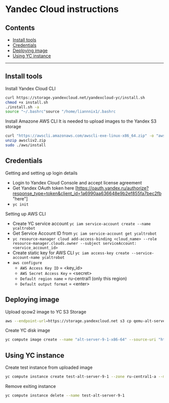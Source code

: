 # Yandec Cloud instructions

## Contents

* [Install tools](#install-tools)
* [Credentials](#credentials)
* [Deploying image](#deploying-image)
* [Using YC instance](#using-yc-instance)

* * *


## Install tools

Install Yandex Cloud CLI
```sh
curl https://storage.yandexcloud.net/yandexcloud-yc/install.sh
chmod +x install.sh
./install.sh -a
source "~/.bashrc"source "/home/liannnix1/.bashrc
```

Install Amazone AWS CLI
It is needed to upload images to the Yandex S3 storage

```sh
curl "https://awscli.amazonaws.com/awscli-exe-linux-x86_64.zip" -o "awscliv2.zip"
unzip awscliv2.zip
sudo ./aws/install
```

## Credentials

Getting and setting up login details
* Login to Yandex Cloud Console and accept license agreement
* Get Yandex OAuth token here [https://oauth.yandex.ru/authorize?response_type=token&client_id=1a6990aa636648e9b2ef855fa7bec2fb "here"]
* `yc init`

Setting up AWS CLI
* Create YC service account `yc iam service-account create --name ycaltrobot`
* Get Service Account ID from `yc iam service-account get ycaltrobot`
* `yc resource-manager cloud add-access-binding <cloud_name> --role resource-manager.clouds.owner --subject serviceAccount:<service_account_id>`
* Create static key for AWS CLI `yc iam access-key create --service-account-name ycaltrobot`
* `aws configure`
  * `AWS Access Key ID` = <key_id>
  * `AWS Secret Access Key` = \<secret\>
  * `Default region name` = ru-central1 (only this region)
  * `Default output format` = \<enter\>

## Deploying image

Upload qcow2 image to YC S3 Storage
```sh
aws --endpoint-url=https://storage.yandexcloud.net s3 cp qemu-alt-server-9.1-x86_64/qemu-alt-server-9.1-x86_64 s3://alt-distr/qemu-alt-server-9.1-x86_64
```
  
Create YC disk image
```sh
yc compute image create --name "alt-server-9-1-x86-64" --source-uri "https://storage.yandexcloud.net/alt-distr/qemu-alt-server-9.1-x86_64" --family alt-server-9
```

## Using YC instance
  
Create test instance from uploaded image
```sh
yc compute instance create test-alt-server-9-1 --zone ru-central1-a --memory 3G --cores 2 --core-fraction 20  --platform standard-v3 --preemptible=true --public-ip=true --ssh-key ~/.ssh/id_rsa.pub --create-boot-disk image-family=alt-server-9-1-x86-64
```

Remove exiting instance
```sh
yc compute instance delete --name test-alt-server-9-1
```
